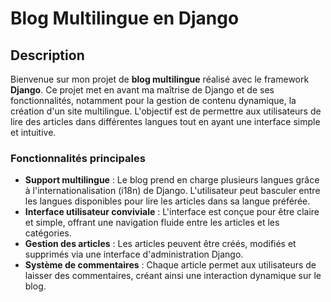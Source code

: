 
# Blog Multilingue en Django

## Description

Bienvenue sur mon projet de **blog multilingue** réalisé avec le framework **Django**. Ce projet met en avant ma maîtrise de Django et de ses fonctionnalités, notamment pour la gestion de contenu dynamique, la création d'un site multilingue. L'objectif est de permettre aux utilisateurs de lire des articles dans différentes langues tout en ayant une interface simple et intuitive.

### Fonctionnalités principales
- **Support multilingue** : Le blog prend en charge plusieurs langues grâce à l'internationalisation (i18n) de Django. L'utilisateur peut basculer entre les langues disponibles pour lire les articles dans sa langue préférée.
- **Interface utilisateur conviviale** : L'interface est conçue pour être claire et simple, offrant une navigation fluide entre les articles et les catégories.
- **Gestion des articles** : Les articles peuvent être créés, modifiés et supprimés via une interface d'administration Django.
- **Système de commentaires** : Chaque article permet aux utilisateurs de laisser des commentaires, créant ainsi une interaction dynamique sur le blog.
